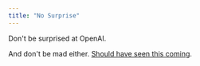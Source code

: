 ```yaml
---
title: "No Surprise"
---
```



Don't be surprised at OpenAI.

And don't be mad either. 
[Should have seen this coming](https://johnlalor.net/2019/02/language-modeling/).